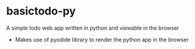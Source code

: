 # basictodo-py
A simple todo web app written in python and viewable in the browser
- Makes use of pyodide library to render the python app in the browser
